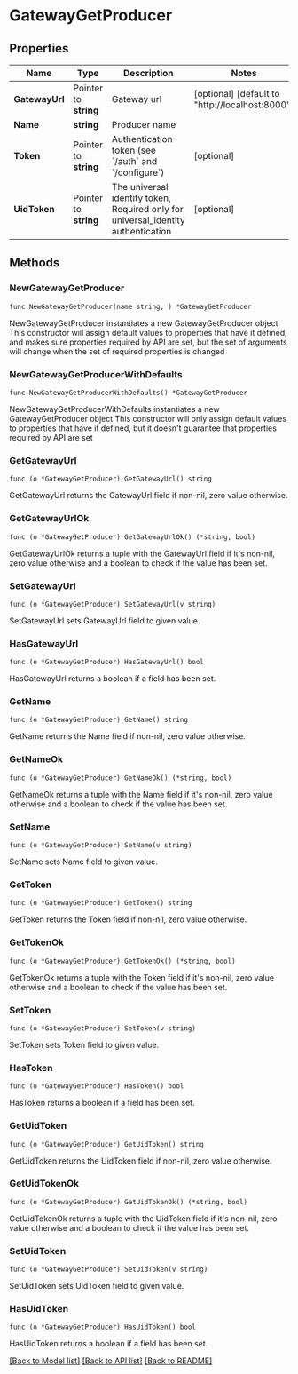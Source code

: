# GatewayGetProducer

## Properties

Name | Type | Description | Notes
------------ | ------------- | ------------- | -------------
**GatewayUrl** | Pointer to **string** | Gateway url | [optional] [default to "http://localhost:8000"]
**Name** | **string** | Producer name | 
**Token** | Pointer to **string** | Authentication token (see &#x60;/auth&#x60; and &#x60;/configure&#x60;) | [optional] 
**UidToken** | Pointer to **string** | The universal identity token, Required only for universal_identity authentication | [optional] 

## Methods

### NewGatewayGetProducer

`func NewGatewayGetProducer(name string, ) *GatewayGetProducer`

NewGatewayGetProducer instantiates a new GatewayGetProducer object
This constructor will assign default values to properties that have it defined,
and makes sure properties required by API are set, but the set of arguments
will change when the set of required properties is changed

### NewGatewayGetProducerWithDefaults

`func NewGatewayGetProducerWithDefaults() *GatewayGetProducer`

NewGatewayGetProducerWithDefaults instantiates a new GatewayGetProducer object
This constructor will only assign default values to properties that have it defined,
but it doesn't guarantee that properties required by API are set

### GetGatewayUrl

`func (o *GatewayGetProducer) GetGatewayUrl() string`

GetGatewayUrl returns the GatewayUrl field if non-nil, zero value otherwise.

### GetGatewayUrlOk

`func (o *GatewayGetProducer) GetGatewayUrlOk() (*string, bool)`

GetGatewayUrlOk returns a tuple with the GatewayUrl field if it's non-nil, zero value otherwise
and a boolean to check if the value has been set.

### SetGatewayUrl

`func (o *GatewayGetProducer) SetGatewayUrl(v string)`

SetGatewayUrl sets GatewayUrl field to given value.

### HasGatewayUrl

`func (o *GatewayGetProducer) HasGatewayUrl() bool`

HasGatewayUrl returns a boolean if a field has been set.

### GetName

`func (o *GatewayGetProducer) GetName() string`

GetName returns the Name field if non-nil, zero value otherwise.

### GetNameOk

`func (o *GatewayGetProducer) GetNameOk() (*string, bool)`

GetNameOk returns a tuple with the Name field if it's non-nil, zero value otherwise
and a boolean to check if the value has been set.

### SetName

`func (o *GatewayGetProducer) SetName(v string)`

SetName sets Name field to given value.


### GetToken

`func (o *GatewayGetProducer) GetToken() string`

GetToken returns the Token field if non-nil, zero value otherwise.

### GetTokenOk

`func (o *GatewayGetProducer) GetTokenOk() (*string, bool)`

GetTokenOk returns a tuple with the Token field if it's non-nil, zero value otherwise
and a boolean to check if the value has been set.

### SetToken

`func (o *GatewayGetProducer) SetToken(v string)`

SetToken sets Token field to given value.

### HasToken

`func (o *GatewayGetProducer) HasToken() bool`

HasToken returns a boolean if a field has been set.

### GetUidToken

`func (o *GatewayGetProducer) GetUidToken() string`

GetUidToken returns the UidToken field if non-nil, zero value otherwise.

### GetUidTokenOk

`func (o *GatewayGetProducer) GetUidTokenOk() (*string, bool)`

GetUidTokenOk returns a tuple with the UidToken field if it's non-nil, zero value otherwise
and a boolean to check if the value has been set.

### SetUidToken

`func (o *GatewayGetProducer) SetUidToken(v string)`

SetUidToken sets UidToken field to given value.

### HasUidToken

`func (o *GatewayGetProducer) HasUidToken() bool`

HasUidToken returns a boolean if a field has been set.


[[Back to Model list]](../README.md#documentation-for-models) [[Back to API list]](../README.md#documentation-for-api-endpoints) [[Back to README]](../README.md)


